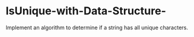 # IsUnique-with-Data-Structure-
Implement an algorithm to determine if a string has all unique characters.

